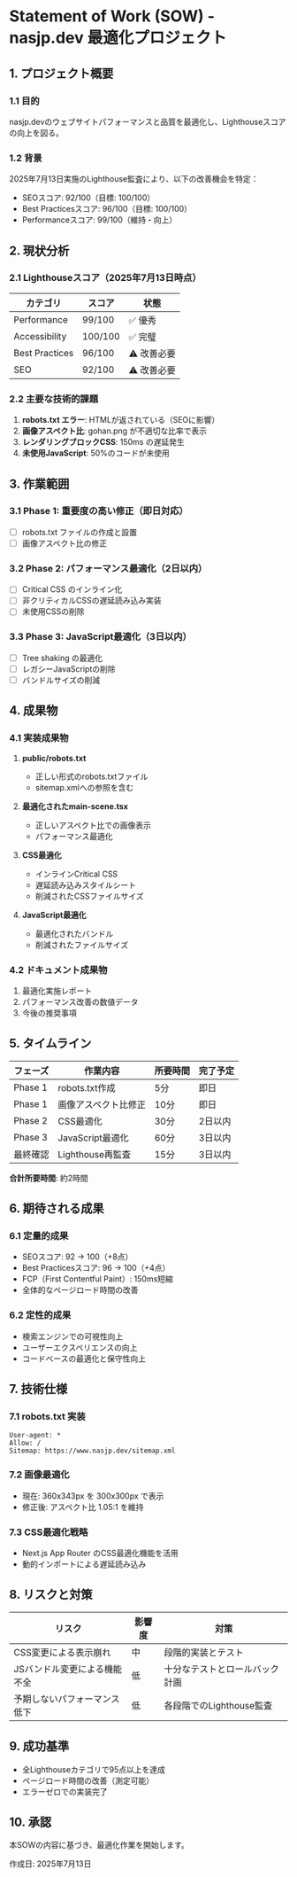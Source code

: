 # Statement of Work (SOW) - nasjp.dev 最適化プロジェクト

## 1. プロジェクト概要

### 1.1 目的
nasjp.devのウェブサイトパフォーマンスと品質を最適化し、Lighthouseスコアの向上を図る。

### 1.2 背景
2025年7月13日実施のLighthouse監査により、以下の改善機会を特定：
- SEOスコア: 92/100（目標: 100/100）
- Best Practicesスコア: 96/100（目標: 100/100）
- Performanceスコア: 99/100（維持・向上）

## 2. 現状分析

### 2.1 Lighthouseスコア（2025年7月13日時点）
| カテゴリ | スコア | 状態 |
|---------|-------|------|
| Performance | 99/100 | ✅ 優秀 |
| Accessibility | 100/100 | ✅ 完璧 |
| Best Practices | 96/100 | ⚠️ 改善必要 |
| SEO | 92/100 | ⚠️ 改善必要 |

### 2.2 主要な技術的課題
1. **robots.txt エラー**: HTMLが返されている（SEOに影響）
2. **画像アスペクト比**: gohan.png が不適切な比率で表示
3. **レンダリングブロックCSS**: 150ms の遅延発生
4. **未使用JavaScript**: 50%のコードが未使用

## 3. 作業範囲

### 3.1 Phase 1: 重要度の高い修正（即日対応）
- [ ] robots.txt ファイルの作成と設置
- [ ] 画像アスペクト比の修正

### 3.2 Phase 2: パフォーマンス最適化（2日以内）
- [ ] Critical CSS のインライン化
- [ ] 非クリティカルCSSの遅延読み込み実装
- [ ] 未使用CSSの削除

### 3.3 Phase 3: JavaScript最適化（3日以内）
- [ ] Tree shaking の最適化
- [ ] レガシーJavaScriptの削除
- [ ] バンドルサイズの削減

## 4. 成果物

### 4.1 実装成果物
1. **public/robots.txt**
   - 正しい形式のrobots.txtファイル
   - sitemap.xmlへの参照を含む

2. **最適化されたmain-scene.tsx**
   - 正しいアスペクト比での画像表示
   - パフォーマンス最適化

3. **CSS最適化**
   - インラインCritical CSS
   - 遅延読み込みスタイルシート
   - 削減されたCSSファイルサイズ

4. **JavaScript最適化**
   - 最適化されたバンドル
   - 削減されたファイルサイズ

### 4.2 ドキュメント成果物
1. 最適化実施レポート
2. パフォーマンス改善の数値データ
3. 今後の推奨事項

## 5. タイムライン

| フェーズ | 作業内容 | 所要時間 | 完了予定 |
|---------|---------|---------|----------|
| Phase 1 | robots.txt作成 | 5分 | 即日 |
| Phase 1 | 画像アスペクト比修正 | 10分 | 即日 |
| Phase 2 | CSS最適化 | 30分 | 2日以内 |
| Phase 3 | JavaScript最適化 | 60分 | 3日以内 |
| 最終確認 | Lighthouse再監査 | 15分 | 3日以内 |

**合計所要時間**: 約2時間

## 6. 期待される成果

### 6.1 定量的成果
- SEOスコア: 92 → 100（+8点）
- Best Practicesスコア: 96 → 100（+4点）
- FCP（First Contentful Paint）: 150ms短縮
- 全体的なページロード時間の改善

### 6.2 定性的成果
- 検索エンジンでの可視性向上
- ユーザーエクスペリエンスの向上
- コードベースの最適化と保守性向上

## 7. 技術仕様

### 7.1 robots.txt 実装
```
User-agent: *
Allow: /
Sitemap: https://www.nasjp.dev/sitemap.xml
```

### 7.2 画像最適化
- 現在: 360x343px を 300x300px で表示
- 修正後: アスペクト比 1.05:1 を維持

### 7.3 CSS最適化戦略
- Next.js App Router のCSS最適化機能を活用
- 動的インポートによる遅延読み込み

## 8. リスクと対策

| リスク | 影響度 | 対策 |
|--------|-------|------|
| CSS変更による表示崩れ | 中 | 段階的実装とテスト |
| JSバンドル変更による機能不全 | 低 | 十分なテストとロールバック計画 |
| 予期しないパフォーマンス低下 | 低 | 各段階でのLighthouse監査 |

## 9. 成功基準
- 全Lighthouseカテゴリで95点以上を達成
- ページロード時間の改善（測定可能）
- エラーゼロでの実装完了

## 10. 承認
本SOWの内容に基づき、最適化作業を開始します。

作成日: 2025年7月13日
